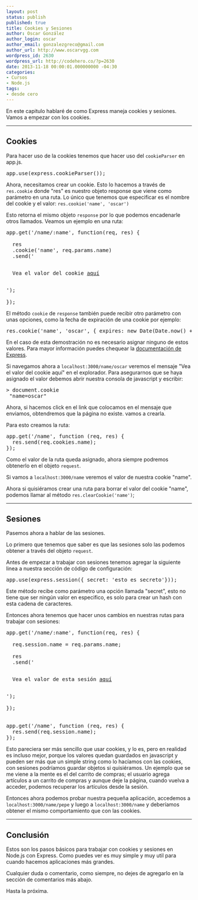```yaml
---
layout: post
status: publish
published: true
title: Cookies y Sesiones
author: Oscar González
author_login: oscar
author_email: gonzalezgreco@gmail.com
author_url: http://www.oscarvgg.com
wordpress_id: 2630
wordpress_url: http://codehero.co/?p=2630
date: 2013-11-18 00:00:01.000000000 -04:30
categories:
- Cursos
- Node.js
tags:
- desde cero
---
```

<p>En este capitulo hablaré de como Express maneja cookies y sesiones. Vamos a empezar con los cookies.</p>

<hr />

<h2>Cookies</h2>

<p>Para hacer uso de la cookies tenemos que hacer uso del <code>cookieParser</code> en app.js.</p>

<pre>app.use(express.cookieParser());
</pre>

<p>Ahora, necesitamos crear un cookie. Esto lo hacemos a través de <code>res.cookie</code> donde "res" es nuestro objeto response que viene como parámetro en una ruta. Lo único que tenemos que especificar es el nombre del cookie y el valor: <code>res.cookie('name', 'oscar')</code></p>

<p>Esto retorna el mismo objeto <code>response</code> por lo que podemos encadenarle otros llamados. Veamos un ejemplo en una ruta:</p>

<pre>app.get('/name/:name', function(req, res) {

  res
  .cookie('name', req.params.name)
  .send('<p>
  Vea el valor del cookie <a href="/name">aquí</a>
  
</p>');

});
</pre>

<p>El método <code>cookie</code> de <code>response</code> también puede recibir otro parámetro con unas opciones, como la fecha de expiración de una cookie por ejemplo:</p>

<pre>res.cookie('name', 'oscar', { expires: new Date(Date.now() + 900000) } );
</pre>

<p>En el caso de esta demostración no es necesario asignar ninguno de estos valores. Para mayor información puedes chequear la <a href="http://expressjs.com/api.html">documentación de Express</a>.</p>

<p>Si navegamos ahora a <code>localhost:3000/name/oscar</code> veremos el mensaje "Vea el valor del cookie aquí" en el explorador. Para asegurarnos que se haya asignado el valor debemos abrir nuestra consola de javascript y escribir:</p>

<pre>> document.cookie
 "name=oscar"
</pre>

<p>Ahora, si hacemos click en el link que colocamos en el mensaje que enviamos, obtendremos que la página no existe. vamos a crearla.</p>

<p>Para esto creamos la ruta:</p>

<pre>app.get('/name', function (req, res) {
  res.send(req.cookies.name);
});
</pre>

<p>Como el valor de la ruta queda asignado, ahora siempre podremos obtenerlo en el objeto <code>request</code>.</p>

<p>Si vamos a <code>localhost:3000/name</code> veremos el valor de nuestra cookie "name".</p>

<p>Ahora si quisiéramos crear una ruta para borrar el valor del cookie "name", podemos llamar al método <code>res.clearCookie('name')</code>;</p>

<hr />

<h2>Sesiones</h2>

<p>Pasemos ahora a hablar de las sesiones.</p>

<p>Lo primero que tenemos que saber es que las sesiones solo las podemos obtener a través del objeto <code>request</code>.</p>

<p>Antes de empezar a trabajar con sesiones tenemos agregar la siguiente linea a nuestra sección de código de configuración:</p>

<pre>app.use(express.session({ secret: 'esto es secreto'}));
</pre>

<p>Este método recibe como parámetro una opción llamada "secret", esto no tiene que ser ningún valor en especifico, es solo para crear un hash con esta cadena de caracteres.</p>

<p>Entonces ahora tenemos que hacer unos cambios en nuestras rutas para trabajar con sesiones:</p>

<pre>app.get('/name/:name', function(req, res) {

  req.session.name = req.params.name;

  res
  .send('<p>
  Vea el valor de esta sesión <a href="/name">aquí</a>
  
</p>');

});


app.get('/name', function (req, res) {
  res.send(req.session.name);
});
</pre>

<p>Esto pareciera ser más sencillo que usar cookies, y lo es, pero en realidad es incluso mejor, porque los valores quedan guardados en javascript y pueden ser más que un simple string como lo hacíamos con las cookies, con sesiones podríamos guardar objetos si quisiéramos. Un ejemplo que se me viene a la mente es el del carrito de compras; el usuario agrega artículos a un carrito de compras y aunque deje la página, cuando vuelva a acceder, podemos recuperar los artículos desde la sesión.</p>

<p>Entonces ahora podemos probar nuestra pequeña aplicación, accedemos a <code>localhost:3000/name/pepe</code> y luego a <code>localhost:3000/name</code> y deberíamos obtener el mismo comportamiento que con las cookies.</p>

<hr />

<h2>Conclusión</h2>

<p>Estos son los pasos básicos para trabajar con cookies y sesiones en Node.js con Express. Como puedes ver es muy simple y muy util para cuando hacemos aplicaciones más grandes.</p>

<p>Cualquier duda o comentario, como siempre, no dejes de agregarlo en la sección de comentarios más abajo.</p>

<p>Hasta la próxima.</p>
